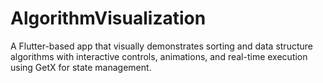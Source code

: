 # AlgorithmVisualization
A Flutter-based app that visually demonstrates sorting and data structure algorithms with interactive controls, animations, and real-time execution using GetX for state management.
